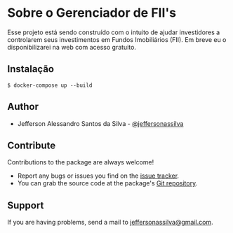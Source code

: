 Sobre o Gerenciador de FII's
================

Esse projeto está sendo construído com o intuito de ajudar investidores a controlarem seus investimentos em Fundos Imobiliários (FII). Em breve eu o disponibilizarei na web com acesso gratuito.

## Instalação

```
$ docker-compose up --build
```

Author
-------

* Jefferson Alessandro Santos da Silva - [@jeffersonassilva]

Contribute
----------

Contributions to the package are always welcome!

* Report any bugs or issues you find on the [issue tracker].
* You can grab the source code at the package's [Git repository].

Support
-------

If you are having problems, send a mail to jeffersonassilva@gmail.com.


[PHP]: https://www.php.net/
[Composer]: https://getcomposer.org
[npm]: https://www.npmjs.com/get-npm
[Docker]: https://www.docker.com/products/docker-desktop
[MySQL]: https://www.mysql.com/downloads/
[issue tracker]: https://github.com/jeffersonassilva/vcs-php/issues
[Git repository]: https://github.com/jeffersonassilva/vcs-php
[@jeffersonassilva]: https://instagram.com/jeffersonassilva/
